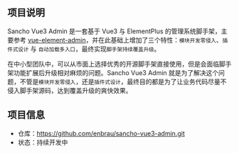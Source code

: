 ## 项目说明

Sancho Vue3 Admin 是一套基于 Vue3 与 ElementPlus 的管理系统脚手架，主要参考 [vue-element-admin](https://github.com/PanJiaChen/vue-element-admin)，并在此基础上增加了三个特性：`模块开发零侵入`、`插件式设计` 与 `自动加载多入口`，最终实现`脚手架持续覆盖升级`。

在中小型团队中，可以从市面上选择优秀的开源脚手架直接使用，但是会面临脚手架功能扩展后升级相对麻烦的问题。Sancho Vue3 Admin 就是为了解决这个问题，不管是`模块开发零侵入`，还是`插件式设计`，最终目的都是为了让业务代码尽量不侵入脚手架源码，达到覆盖升级的爽快效果。

## 项目信息

- 仓库：https://github.com/enbrau/sancho-vue3-admin.git
- 状态：持续开发中


